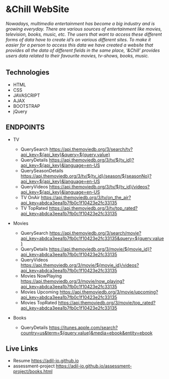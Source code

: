 # &Chill WebSite
###### Nowadays, multimedia entertainment has become a big industry and is growing everyday. There are various sources of entertainment like movies, television, books, music, etc. The users that want to access these different forms of data have to create id’s on various different sites. To make it easier for a person to access this data we have created a website that provides all the data of different fields in the same place, ‘&Chill’ provides users data related to their favourite movies, tv-shows, books, music. 

## Technologies
* HTML
* CSS
* JAVASCRIPT
* AJAX
* BOOTSTRAP
* jQuery

## ENDPOINTS
* TV 
     * QuerySearch https://api.themoviedb.org/3/search/tv?api_key=${api_key}&query=${query.value}
     * QueryDetails https://api.themoviedb.org/3/tv/${tv_id}?api_key=${api_key}&language=en-US
     * QuerySeasonDetails https://api.themoviedb.org/3/tv/${tv_id}/season/${seasonNo}?api_key=${api_key}&language=en-US
     * QueryVideos https://api.themoviedb.org/3/tv/${tv_id}/videos?api_key=${api_key}&language=en-US
     * TV OnAir https://api.themoviedb.org/3/tv/on_the_air?api_key=abdca3eea1b7fb0c1f10423e2fc33135
     * TV TopRated https://api.themoviedb.org/3/tv/top_rated?api_key=abdca3eea1b7fb0c1f10423e2fc33135

* Movies 
     * QuerySearch https://api.themoviedb.org/3/search/movie?api_key=abdca3eea1b7fb0c1f10423e2fc33135&query=${query.value}
     * QueryDetails https://api.themoviedb.org/3/movie/${movie_id}?api_key=abdca3eea1b7fb0c1f10423e2fc33135
     * QueryVideos https://api.themoviedb.org/3/movie/${movie_id}/videos?api_key=abdca3eea1b7fb0c1f10423e2fc33135
     * Movies NowPlaying https://api.themoviedb.org/3/movie/now_playing?api_key=abdca3eea1b7fb0c1f10423e2fc33135
     * Movies Upcoming https://api.themoviedb.org/3/movie/upcoming?api_key=abdca3eea1b7fb0c1f10423e2fc33135
     * Movies TopRated https://api.themoviedb.org/3/movie/top_rated?api_key=abdca3eea1b7fb0c1f10423e2fc33135
         
* Books 
     * QueryDetails https://itunes.apple.com/search?country=us&term=${query.value}&media=ebook&entity=ebook         

## Live Links
* Resume https://adil-io.github.io
* assessment-project https://adil-io.github.io/assessment-project/books.html


 
 
